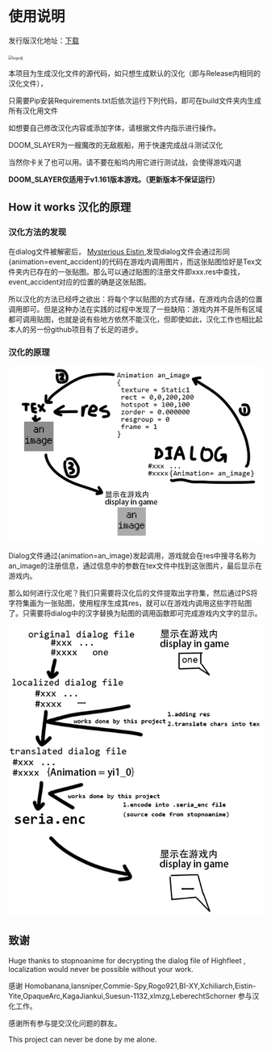 # 使用说明

发行版汉化地址：[下载](https://github.com/Xchiliarch/Highfleet_chinese_work/releases)

<img src="https://raw.githubusercontent.com/Xchiliarch/Xchiliarch_Image_Host/master/logo%E9%95%BF.png" alt="logo长" style="zoom:50%;" />

本项目为生成汉化文件的源代码，如只想生成默认的汉化（即与Release内相同的汉化文件），

只需要Pip安装Requirements.txt后依次运行下列代码，即可在build文件夹内生成所有汉化用文件

如想要自己修改汉化内容或添加字体，请根据文件内指示进行操作。



DOOM_SLAYER为一艘魔改的无敌舰船，用于快速完成战斗测试汉化

当然你卡关了也可以用。请不要在船坞内用它进行测试战，会使得游戏闪退

**DOOM_SLAYER仅适用于v1.161版本游戏。（更新版本不保证运行）**



## How it works 汉化的原理

### 汉化方法的发现

在dialog文件被解密后， [Mysterious Eistin ](https://steamcommunity.com/id/TheRealEve/myworkshopfiles/?section=guides&appid=1434950) 发现dialog文件会通过形同{animation=event_accident}的代码在游戏内调用图片，而这张贴图恰好是Tex文件夹内已存在的一张贴图。那么可以通过贴图的注册文件即xxx.res中查找，event_accident对应的位置的确是这张贴图。

所以汉化的方法已经呼之欲出：将每个字以贴图的方式存储，在游戏内合适的位置调用即可。但是这种办法在实践的过程中发现了一些缺陷：游戏内并不是所有区域都可调用贴图，也就是说有些地方依然不能汉化，但即使如此，汉化工作也相比起本人的另一份github项目有了长足的进步。

### 汉化的原理

![image-20221031174112004](https://github.com/Xchiliarch/Xchiliarch_Image_Host/blob/master/image-20221031174112004.png)



Dialog文件通过{animation=an_image}发起调用，游戏就会在res中搜寻名称为an_image的注册信息，通过信息中的参数在tex文件中找到这张图片，最后显示在游戏内。

那么如何进行汉化呢？我们只需要将汉化后的文件提取出字符集，然后通过PS将字符集画为一张贴图，使用程序生成其res，就可以在游戏内调用这些字符贴图了。只需要将dialog中的汉字替换为贴图的调用函数即可完成游戏内文字的显示。

![image-20221031180439226](https://github.com/Xchiliarch/Xchiliarch_Image_Host/blob/master/image-20221031180439226.png)







## 致谢

Huge thanks to stopnoanime for decrypting the dialog file of Highfleet , localization would never be possible without your work.

感谢 Homobanana,Iansniper,Commie-Spy,Rogo921,BI-XY,Xchiliarch,Eistin-Yite,OpaqueArc,KagaJiankui,Suesun-1132,xlmzg,LeberechtSchorner 参与汉化工作。



感谢所有参与提交汉化问题的群友。



This project can never be done by me alone.

